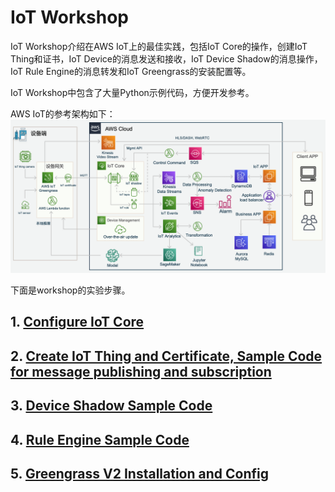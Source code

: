 # IoT Workshop

IoT Workshop介绍在AWS IoT上的最佳实践，包括IoT Core的操作，创建IoT Thing和证书，IoT Device的消息发送和接收，IoT Device Shadow的消息操作，IoT Rule Engine的消息转发和IoT Greengrass的安装配置等。

IoT Workshop中包含了大量Python示例代码，方便开发参考。

AWS IoT的参考架构如下：
![AWS Reference Architecture](aws_iot_architecture.png)

下面是workshop的实验步骤。
## 1. [Configure IoT Core](1.init.md)

## 2. [Create IoT Thing and Certificate, Sample Code for message publishing and subscription](2.create_iot_thing.md)

## 3. [Device Shadow Sample Code](3.device_shadow.md)

## 4. [Rule Engine Sample Code](4.create_rule)

## 5. [Greengrass V2 Installation and Config](5.greengrass_v2_cn.md)
